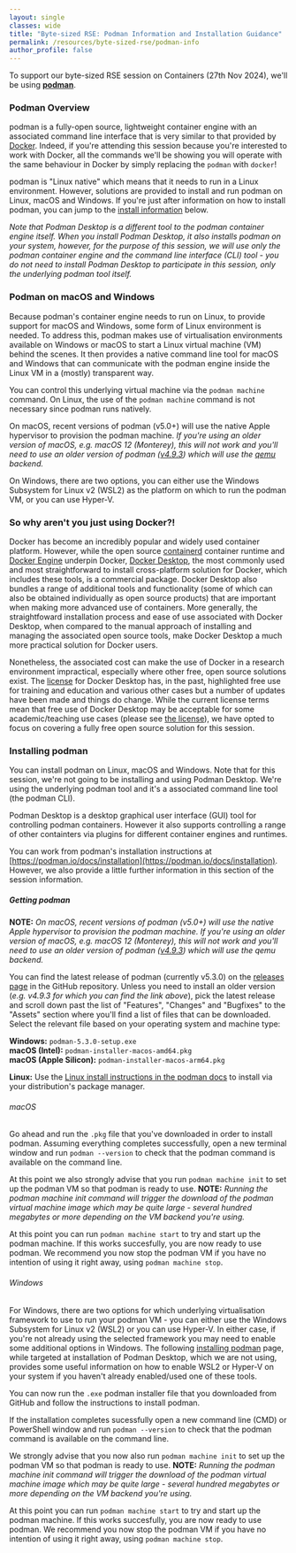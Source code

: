 ```yaml
---
layout: single
classes: wide
title: "Byte-sized RSE: Podman Information and Installation Guidance"
permalink: /resources/byte-sized-rse/podman-info
author_profile: false
---
```


To support our byte-sized RSE session on Containers (27th Nov 2024), we'll be using [**podman**](https://podman.io/).

### Podman Overview

podman is a fully-open source, lightweight container engine with an associated command line interface that is very similar to that provided by [Docker](https://www.docker.com/). Indeed, if you're attending this session because you're interested to work with Docker, all the commands we'll be showing you will operate with the same behaviour in Docker by simply replacing the `podman` with `docker`!

podman is "Linux native" which means that it needs to run in a Linux environment. However, solutions are provided to install and run podman on Linux, macOS and Windows. If you're just after information on how to install podman, you can jump to the [install information](#installing-podman) below.

_Note that Podman Desktop is a different tool to the podman container engine itself. When you install Podman Desktop, it also installs podman on your system, however, for the purpose of this session, we will use only the podman container engine and the command line interface (CLI) tool - you do not need to install Podman Desktop to participate in this session, only the underlying podman tool itself._

### Podman on macOS and Windows

Because podman's container engine needs to run on Linux, to provide support for macOS and Windows, some form of Linux environment is needed. To address this, podman makes use of virtualisation environments available on Windows or macOS to start a Linux virtual machine (VM) behind the scenes. It then provides a native command line tool for macOS and Windows that can communicate with the podman engine inside the Linux VM in a (mostly) transparent way.

You can control this underlying virtual machine via the `podman machine` command. On Linux, the use of the `podman machine` command is not necessary since podman runs natively.

On macOS, recent versions of podman (v5.0+) will use the native Apple hypervisor to provision the podman machine. _If you're using an older version of macOS, e.g. macOS 12 (Monterey), this will not work and you'll need to use an older version of podman ([v4.9.3](https://github.com/containers/podman/releases/tag/v4.9.3)) which will use the [qemu](https://www.qemu.org/) backend._

On Windows, there are two options, you can either use the Windows Subsystem for Linux v2 (WSL2) as the platform on which to run the podman VM, or you can use Hyper-V.

### So why aren't you just using Docker?!

Docker has become an incredibly popular and widely used container platform. However, while the open source [containerd](https://github.com/containerd/containerd) container runtime and [Docker Engine](https://docs.docker.com/engine/) underpin Docker, [Docker Desktop](https://docs.docker.com/desktop/), the most commonly used and most straightforward to install cross-platform solution for Docker, which includes these tools, is a commercial package. Docker Desktop also bundles a range of additional tools and functionality (some of which can also be obtained individually as open source products) that are important when making more advanced use of containers. More generally, the straightfoward installation process and ease of use associated with Docker Desktop, when compared to the manual approach of installing and managing the associated open source tools, make Docker Desktop a much more practical solution for Docker users.

Nonetheless, the associated cost can make the use of Docker in a research environment impractical, especially where other free, open source solutions exist. The [license](https://docs.docker.com/subscription/desktop-license/) for Docker Desktop has, in the past, highlighted free use for training and education and various other cases but a number of updates have been made and things do change. While the current license terms mean that free use of Docker Desktop may be acceptable for some academic/teaching use cases (please see [the license](https://docs.docker.com/subscription/desktop-license/)), we have opted to focus on covering a fully free open source solution for this session.

### Installing podman

You can install podman on Linux, macOS and Windows. Note that for this session, we're not going to be installing and using Podman Desktop. We're using the underlying podman tool and it's a associated command line tool (the podman CLI).

Podman Desktop is a desktop graphical user interface (GUI) tool for controlling podman containers. However it also supports controlling a range of other containters via plugins for different container engines and runtimes.

You can work from podman's installation instructions at [https://podman.io/docs/installation](https://podman.io/docs/installation). However, we also provide a little further information in this section of the session information.

##### Getting podman

**NOTE:** _On macOS, recent versions of podman (v5.0+) will use the native Apple hypervisor to provision the podman machine. If you're using an older version of macOS, e.g. macOS 12 (Monterey), this will not work and you'll need to use an older version of podman ([v4.9.3](https://github.com/containers/podman/releases/tag/v4.9.3)) which will use the qemu backend._

You can find the latest release of podman (currently v5.3.0) on the [releases page](https://github.com/containers/podman/releases/) in the GitHub repository. Unless you need to install an older version (_e.g. v4.9.3 for which you can find the link above_), pick the latest release and scroll down past the list of "Features", "Changes" and "Bugfixes" to the "Assets" section where you'll find a list of files that can be downloaded. Select the relevant file based on your operating system and machine type:

**Windows:** `podman-5.3.0-setup.exe` <br/>
**macOS (Intel):** `podman-installer-macos-amd64.pkg` <br/>
**macOS (Apple Silicon):** `podman-installer-macos-arm64.pkg`

**Linux:** Use the [Linux install instructions in the podman docs](https://podman.io/docs/installation#installing-on-linux) to install via your distribution's package manager.

###### macOS

Go ahead and run the `.pkg` file that you've downloaded in order to install podman. Assuming everything completes successfully, open a new terminal window and run `podman --version` to check that the podman command is available on the command line.

At this point we also strongly advise that you run `podman machine init` to set up the podman VM so that podman is ready to use. **NOTE:** _Running the podman machine init command will trigger the download of the podman virtual machine image which may be quite large - several hundred megabytes or more depending on the VM backend you're using._

At this point you can run `podman machine start` to try and start up the podman machine. If this works succesfully, you are now ready to use podman. We recommend you now stop the podman VM if you have no intention of using it right away, using `podman machine stop`.

###### Windows

For Windows, there are two options for which underlying virtualisation framework to use to run your podman VM - you can either use the Windows Subsystem for Linux v2 (WSL2) or you can use Hyper-V. In either case, if you're not already using the selected framework you may need to enable some additional options in Windows. The following [installing podman](https://podman-desktop.io/docs/installation/windows-install#installing-podman) page, while targeted at installation of Podman Desktop, which we are not using, provides some useful information on how to enable WSL2 or Hyper-V on your system if you haven't already enabled/used one of these tools.

You can now run the `.exe` podman installer file that you downloaded from GitHub and follow the instructions to install podman.

If the installation completes sucessfully open a new command line (CMD) or PowerShell window and run `podman --version` to check that the podman command is available on the command line.

We strongly advise that you now also run `podman machine init` to set up the podman VM so that podman is ready to use. **NOTE:** _Running the podman machine init command will trigger the download of the podman virtual machine image which may be quite large - several hundred megabytes or more depending on the VM backend you're using._

At this point you can run `podman machine start` to try and start up the podman machine. If this works succesfully, you are now ready to use podman. We recommend you now stop the podman VM if you have no intention of using it right away, using `podman machine stop`.
